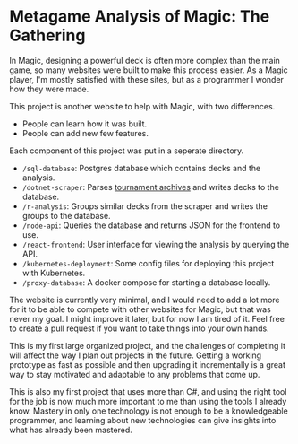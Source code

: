 # Metagame Analysis of Magic: The Gathering

In Magic, designing a powerful deck is often more complex than the main game, so many websites were built to make this process easier. As a Magic player, I'm mostly satisfied with these sites, but as a programmer I wonder how they were made.

This project is another website to help with Magic, with two differences.
- People can learn how it was built.
- People can add new few features.

Each component of this project was put in a seperate directory.
- `/sql-database`: Postgres database which contains decks and the analysis.
- `/dotnet-scraper`: Parses [tournament archives](https://magic.wizards.com/en/content/deck-lists-magic-online-products-game-info) and writes decks to the database.
- `/r-analysis`: Groups similar decks from the scraper and writes the groups to the database.
- `/node-api`: Queries the database and returns JSON for the frontend to use.
- `/react-frontend`: User interface for viewing the analysis by querying the API.
- `/kubernetes-deployment`: Some config files for deploying this project with Kubernetes.
- `/proxy-database`: A docker compose for starting a database locally.

The website is currently very minimal, and I would need to add a lot more for it to be able to compete with other websites for Magic, but that was never my goal. I might improve it later, but for now I am tired of it. Feel free to create a pull request if you want to take things into your own hands.

This is my first large organized project, and the challenges of completing it will affect the way I plan out projects in the future. Getting a working prototype as fast as possible and then upgrading it incrementally is a great way to stay motivated and adaptable to any problems that come up.

This is also my first project that uses more than C#, and using the right tool for the job is now much more important to me than using the tools I already know. Mastery in only one technology is not enough to be a knowledgeable programmer, and learning about new technologies can give insights into what has already been mastered.
